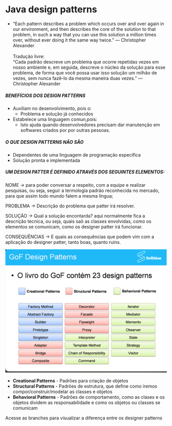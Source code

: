 # Java design patterns
-  “Each pattern describes a problem which occurs over and over again in our
   environment, and then describes the core of the solution to that problem, in such a way that you can use this
   solution a million times over, without ever doing it the same way twice.”
   ― Christopher Alexander
    <br><br> 
  Tradução livre:
   <br> “Cada padrão descreve um problema que ocorre repetidas vezes em nosso
  ambiente e, em seguida, descreve o núcleo da solução para esse problema, de forma que você possa usar isso
  solução um milhão de vezes, sem nunca fazê-lo da mesma maneira duas vezes.”
  ― Christopher Alexander

##### BENEFÍCIOS DOS DESIGN PATTERNS
- Auxiliam no desenvolvimento, pois o: 
  - Problema e solução já conhecidos
- Estabelece uma linguagem comun,pois:
  - Isto ajuda quando desenvolvedores precisam
  dar manutenção em softwares criados por
  por outras pessoas.

##### O QUE DESIGN PATTERNS NÃO SÃO
- Dependentes de uma linguagem de programação específica
- Solução pronta e implementada


##### UM DESIGN PATTER É DEFINIDO ATRAVÉS DOS SEGUINTES ELEMENTOS:

NOME -> para poder conversar a respeito, com a equipe e realizar
pesquisas, ou seja, seguir a termologia padrão reconhecida no mercado,
para que assim todo mundo falem a mesma língua;

PROBLEMA -> Descrição do problema que patter irá resolver.

SOLUÇÃO -> Qual a solução encontarda? aqui normalmente fica a descrição tecnica, ou seja,
quais saõ as classes envolvidas, como os elementos se comunicam, como os designer patter irá
funcionar.

CONSEQUÊNCIAS -> E quais as consequências que podem vim com a aplicação do designer patter,
tanto boas, quanto ruins.

![GoF Design Patterns](.github/img/design-patterns.png)

- **Creational Patterns** - Padrões para criação de objetos
- **Structural Patterns** - Padrões de estrutura, que define como iremos compor/construir/modelar as classes e objetos
- **Behavioral Patterns** - Padrões de comportamento, como as clases e os objetos dividem as responsabilidade
e como os objetos ou classes se comunicam

Acesse as branches para visualizar a diferença entre os designer patterns

